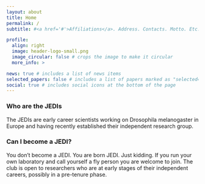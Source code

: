```yaml
---
layout: about
title: Home
permalink: /
subtitle: #<a href='#'>Affiliations</a>. Address. Contacts. Motto. Etc.

profile:
  align: right
  image: header-logo-small.png
  image_circular: false # crops the image to make it circular
  more_info: >

news: true # includes a list of news items
selected_papers: false # includes a list of papers marked as "selected={true}"
social: true # includes social icons at the bottom of the page
---
```


<p></p>
<h3> Who are the JEDIs</h3>
The JEDIs are early career scientists working on Drosophila melanogaster in Europe and having recently established their independent research group. 
<p></p>
<h3> Can I become a JEDI?</h3>
You don’t become a JEDI. You are born JEDI. Just kidding. 
If you run your own laboratory and call yourself a fly person you are welcome to join. The club is open to researchers who are at early stages of their independent careers, possibly in a pre-tenure phase. 

<!--rite your biography here. Tell the world about yourself. Link to your favorite [subreddit](http://reddit.com). You can put a picture in, too. The code is already in, just name your picture `prof_pic.jpg` and put it in the `img/` folder.
Put your address / P.O. box / other info right below your picture. You can also disable any of these elements by editing `profile` property of the YAML header of your `_pages/about.md`. Edit `_bibliography/papers.bib` and Jekyll will render your [publications page](/al-folio/publications/) automatically.
Link to your social media connections, too. This theme is set up to use [Font Awesome icons](https://fontawesome.com/) and [Academicons](https://jpswalsh.github.io/academicons/), like the ones below. Add your Facebook, Twitter, LinkedIn, Google Scholar, or just disable all of them.-->
